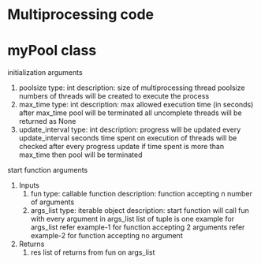 # Multiprocessing code

# myPool class


initialization arguments
1. poolsize
	type: int
	description:
		size of multiprocessing thread
		poolsize numbers of threads will be created to execute the process
2. max_time
	type: int
	description:
		max allowed execution time (in seconds)
		after max_time pool will be terminated
		all uncomplete threads will be returned as None
3. update_interval
	type: int
	description:
		progress will be updated every update_interval seconds
		time spent on execution of threads will be checked after every progress update
			if time spent is more than max_time then pool will be terminated



start function arguments
1. Inputs
	1. fun
		type: callable function
		description:
			function accepting n number of arguments
	2. args_list
		type: iterable object
		description:
			start function will call fun with every argument in args_list
			list of tuple is one example for args_list
			refer example-1 for function accepting 2 arguments
			refer example-2 for function accepting no argument
2. Returns
	1. res
		list of returns from fun on args_list
